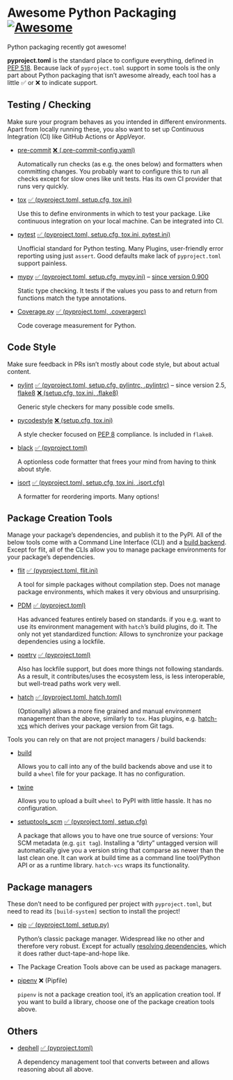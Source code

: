 # Awesome Python Packaging [![Awesome](https://awesome.re/badge.svg)](https://awesome.re)

Python packaging recently got awesome!

**pyproject.toml** is the standard place to configure everything,
defined in [PEP 518](https://www.python.org/dev/peps/pep-0518).
Because lack of `pyproject.toml` support in some tools
is the only part about Python packaging that isn’t awesome already,
each tool has a little ✅ or ❌ to indicate support.

## Testing / Checking

Make sure your program behaves as you intended in different environments.
Apart from locally running these, you also want to set up Continuous Integration (CI) like GitHub Actions or AppVeyor.

- [pre-commit](https://pre-commit.com/)
  [❌ (.pre-commit-config.yaml)](https://github.com/pre-commit/pre-commit/issues/1165)

  Automatically run checks (as e.g. the ones below) and formatters when committing changes.
  You probably want to configure this to run all checks except for slow ones like unit tests.
  Has its own CI provider that runs very quickly.

- [tox](https://tox.readthedocs.io/)
  [✅ (pyproject.toml, setup.cfg, tox.ini)](https://tox.readthedocs.io/en/latest/example/basic.html#pyproject-toml-tox-legacy-ini)

  Use this to define environments in which to test your package.
  Like continuous integration on your local machine.
  Can be integrated into CI.

- [pytest](https://pytest.org/)
  [✅ (pyproject.toml, setup.cfg, tox.ini, pytest.ini)](https://docs.pytest.org/en/stable/customize.html#pyproject-toml)

  Unofficial standard for Python testing.
  Many Plugins, user-friendly error reporting using just `assert`.
  Good defaults make lack of `pyproject.toml` support painless.

- [mypy](http://mypy-lang.org/)
  [✅ (pyproject.toml, setup.cfg, mypy.ini)](https://mypy.readthedocs.io/en/stable/config_file.html#using-a-pyproject-toml-file)
  – [since version 0.900](https://mypy-lang.blogspot.com/2021/06/mypy-0900-released.html)

  Static type checking. It tests if the values you pass to
  and return from functions match the type annotations.

- [Coverage.py](https://coverage.readthedocs.io/)
  [✅ (pyproject.toml, .coveragerc)](https://coverage.readthedocs.io/en/latest/config.html#configuration-reference)

  Code coverage measurement for Python.

## Code Style

Make sure feedback in PRs isn’t mostly about code style, but about actual content.

- [pylint](https://www.pylint.org/)
  [✅ (pyproject.toml, setup.cfg, pylintrc, .pylintrc)](http://pylint.pycqa.org/en/latest/user_guide/run.html#command-line-options)
  – since version 2.5,  
  [flake8](http://flake8.pycqa.org/)
  [❌ (setup.cfg, tox.ini, .flake8)](https://github.com/PyCQA/flake8/issues/234)

  Generic style checkers for many possible code smells.

- [pycodestyle](http://pycodestyle.pycqa.org/)
  [❌ (setup.cfg, tox.ini)](https://github.com/PyCQA/pycodestyle/issues/813)

  A style checker focused on [PEP 8](https://www.python.org/dev/peps/pep-0008/) compliance.
  Is included in `flake8`.

- [black](https://black.readthedocs.io/)
  [✅ (pyproject.toml)](https://black.readthedocs.io/en/stable/pyproject_toml.html)

  A optionless code formatter that frees your mind from having to think about style.

- [isort](https://pypi.org/project/isort/)
  [✅ (pyproject.toml, setup.cfg, tox.ini, .isort.cfg)](https://github.com/timothycrosley/isort#configuring-isort)

  A formatter for reordering imports. Many options!

## Package Creation Tools

Manage your package’s dependencies, and publish it to the PyPI.
All of the below tools come with a Command Line Interface (CLI) and a
[build backend](https://peps.python.org/pep-0517/).
Except for flit, all of the CLIs allow you to manage package environments for your package’s dependencies.
  
- [flit](https://flit.readthedocs.io/)
  [✅ (pyproject.toml, flit.ini)](https://flit.readthedocs.io/en/latest/pyproject_toml.html)

  A tool for simple packages without compilation step.
  Does not manage package environments, which makes it very obvious and unsurprising.

- [PDM](https://pdm.fming.dev/latest/)
  [✅ (pyproject.toml)](https://pdm.fming.dev/latest/pyproject/pep621/)
  
  Has advanced features entirely based on standards.
  if you e.g. want to use its environment management with `hatch`’s build plugins, do it.
  The only not yet standardized function: Allows to synchronize your package dependencies using a lockfile.

- [poetry](https://poetry.eustace.io/)
  [✅ (pyproject.toml)](https://github.com/sdispater/poetry#the-pyprojecttoml-file)
  
  Also has lockfile support, but does more things not following standards.
  As a result, it contributes/uses the ecosystem less,
  is less interoperable, but well-tread paths work very well.
  
- [hatch](https://hatch.pypa.io/latest/)
  [✅ (pyproject.toml, hatch.toml)](https://hatch.pypa.io/latest/config/metadata/)

  (Optionally) allows a more fine grained and manual environment management than the above, similarly to `tox`.
  Has plugins, e.g. [hatch-vcs](https://pypi.org/project/hatch-vcs/) which derives your package version from Git tags.

Tools you can rely on that are not project managers / build backends:

- [build](https://pypa-build.readthedocs.io/en/stable/)

  Allows you to call into any of the build backends above and use it to build a `wheel` file for your package.
  It has no configuration.

- [twine](https://twine.readthedocs.io/)

  Allows you to upload a built `wheel` to PyPI with little hassle.
  It has no configuration.

- [setuptools_scm](https://pypi.org/project/setuptools-scm/)
  [✅ (pyproject.toml, setup.cfg)](https://github.com/pypa/setuptools_scm#pyprojecttoml-usage)
  
  A package that allows you to have one true source of versions: Your SCM metadata (e.g. `git tag`).
  Installing a “dirty” untagged version will automatically give you a version string that comparse as newer than the last clean one.
  It can work at build time as a command line tool/Python API or as a runtime library.
  `hatch-vcs` wraps its functionality.

## Package managers

These don’t need to be configured per project with `pyproject.toml`,
but need to read its `[build-system]` section to install the project!

- [pip](https://pip.pypa.io/)
  [✅ (pyproject.toml, setup.py)](https://pip.pypa.io/en/stable/reference/pip/#pep-517-and-518-support)

  Python’s classic package manager. Widespread like no other and therefore very robust.
  Except for actually [resolving dependencies](https://github.com/pypa/pip/issues/988),
  which it does rather duct-tape-and-hope like.

- The Package Creation Tools above can be used as package managers.
- [pipenv](https://pipenv.pypa.io/en/latest/)
  ❌ (Pipfile)
  
  `pipenv` is not a package creation tool, it’s an application creation tool.
  If you want to build a library, choose one of the package creation tools above.

## Others

- [dephell](https://github.com/dephell/dephell#readme)
  [✅ (pyproject.toml)](https://github.com/dephell/dephell#usage)

  A dependency management tool that converts between and allows reasoning about all above.
